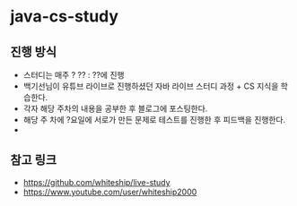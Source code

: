# java-cs-study


진행 방식 
-----------------------
- 스터디는 매주 ? ?? : ??에 진행
- 백기선님이 유튜브 라이브로 진행하셨던 자바 라이브 스터디 과정 + CS 지식을 학습한다.
- 각자 해당 주차의 내용을 공부한 후 블로그에 포스팅한다.
- 해당 주 차에 ?요일에 서로가 만든 문제로 테스트를 진행한 후 피드백을 진행한다.
- 

  참고 링크
  ---
- https://github.com/whiteship/live-study
- https://www.youtube.com/user/whiteship2000
